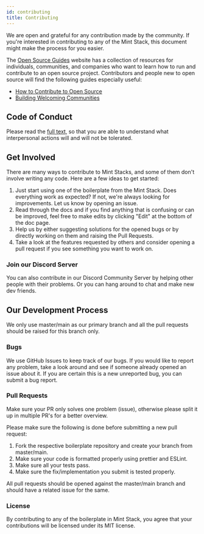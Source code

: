 ```yaml
---
id: contributing
title: Contributing
---
```


We are open and grateful for any contribution made by the community. If you're interested in contributing to any of the
Mint Stack, this document might make the process for you easier.

The [Open Source Guides](https://opensource.guide/) website has a collection of resources for individuals, communities,
and companies who want to learn how to run and contribute to an open source project. Contributors and people new to open
source will find the following guides especially useful:

- [How to Contribute to Open Source](https://opensource.guide/how-to-contribute/)
- [Building Welcoming Communities](https://opensource.guide/building-community/)

## Code of Conduct

Please read the [full text](https://code.fb.com/codeofconduct), so that you are able to understand what interpersonal 
actions will and will not be tolerated.

## Get Involved

There are many ways to contribute to Mint Stacks, and some of them don't involve writing any code. Here are a few 
ideas to get started:

1. Just start using one of the boilerplate from the Mint Stack. Does everything work as expected? If not, we're always
   looking for improvements. Let us know by opening an issue.
2. Read through the docs and if you find anything that is confusing or can be improved, feel free to make edits by 
   clicking "Edit" at the bottom of the doc page.
3. Help us by either suggesting solutions for the opened bugs or by directly working on them and raising the Pull Requests.
4. Take a look at the features requested by others and consider opening a pull request if you see something you want
   to work on.

### Join our Discord Server

You can also contribute in our Discord Community Server by helping other people with their problems. Or you can hang
around to chat and make new dev friends.

## Our Development Process

We only use master/main as our primary branch and all the pull requests should be raised for this branch only.

### Bugs

We use GitHub Issues to keep track of our bugs. If you would like to report any problem, take a look around and see if
someone already opened an issue about it. If you are certain this is a new unreported bug, you can submit a bug report.

### Pull Requests

Make sure your PR only solves one problem (issue), otherwise please split it up in multiple PR's for a better
overview.

Please make sure the following is done before submitting a new pull request:

1. Fork the respective boilerplate repository and create your branch from master/main.
2. Make sure your code is formatted properly using prettier and ESLint.
3. Make sure all your tests pass.
4. Make sure the fix/implementation you submit is tested properly.

All pull requests should be opened against the master/main branch and should have a related issue for the same.

### License

By contributing to any of the boilerplate in Mint Stack, you agree that your contributions will be licensed under 
its MIT license.

